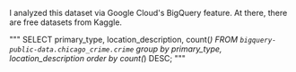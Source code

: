 I analyzed this dataset via Google Cloud's BigQuery feature. At there, there are free datasets from Kaggle.

"""
SELECT primary_type, location_description, count(*)
FROM
  `bigquery-public-data.chicago_crime.crime`
group by primary_type, location_description
order by count(*) DESC;
"""
